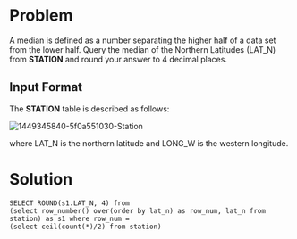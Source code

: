 # Problem

A median is defined as a number separating the higher half of a data set from the lower half. Query the median of the Northern Latitudes (LAT_N) from **STATION** and round your answer to 4 decimal places.

## Input Format

The **STATION** table is described as follows:

![1449345840-5f0a551030-Station](https://github.com/corneliuscornwallis3/SQL/assets/158492493/ecdd8efd-c48a-4db3-a20c-02b190515264)

where LAT_N is the northern latitude and LONG_W is the western longitude.

# Solution

```
SELECT ROUND(s1.LAT_N, 4) from 
(select row_number() over(order by lat_n) as row_num, lat_n from station) as s1 where row_num =
(select ceil(count(*)/2) from station)
```


